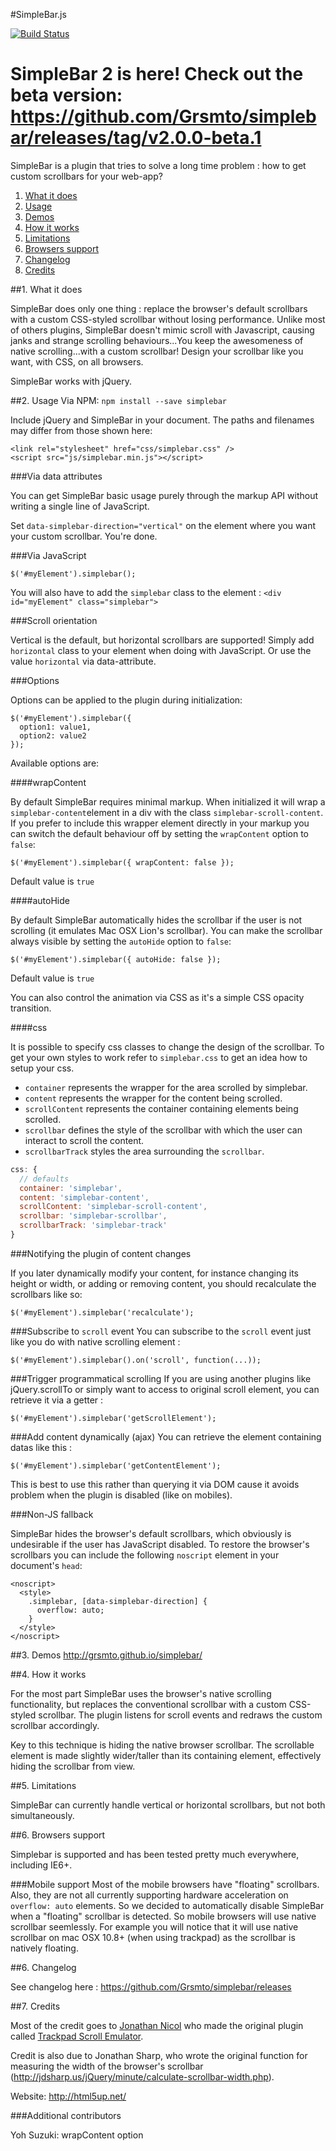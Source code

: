 #SimpleBar.js

[![Build Status](https://travis-ci.org/Grsmto/simplebar.png?branch=v1.0)](https://travis-ci.org/Grsmto/simplebar)

# SimpleBar 2 is here! Check out the beta version: https://github.com/Grsmto/simplebar/releases/tag/v2.0.0-beta.1

SimpleBar is a plugin that tries to solve a long time problem : how to get custom scrollbars for your web-app?

1. [What it does](#1-what-it-does)
2. [Usage](#2-usage)
3. [Demos](#3-demos)
4. [How it works](#4-how-it-works)
5. [Limitations](#5-limitations)
6. [Browsers support](#6-browsers-support)
7. [Changelog](#7-changelog)
8. [Credits](#8-credits)

##1. What it does

SimpleBar does only one thing : replace the browser's default scrollbars with a custom CSS-styled scrollbar without losing performance. Unlike most of others plugins, SimpleBar doesn't mimic scroll with Javascript, causing janks and strange scrolling behaviours...You keep the awesomeness of native scrolling...with a custom scrollbar!
Design your scrollbar like you want, with CSS, on all browsers.

SimpleBar works with jQuery.

##2. Usage
Via NPM:
`npm install --save simplebar`

Include jQuery and SimpleBar in your document. The paths and filenames may differ from those shown here:

    <link rel="stylesheet" href="css/simplebar.css" />
    <script src="js/simplebar.min.js"></script>

###Via data attributes

You can get SimpleBar basic usage purely through the markup API without writing a single line of JavaScript.

Set `data-simplebar-direction="vertical"` on the element where you want your custom scrollbar. You're done.

###Via JavaScript

    $('#myElement').simplebar();

You will also have to add the `simplebar` class to the element : `<div id="myElement" class="simplebar">`

###Scroll orientation

Vertical is the default, but horizontal scrollbars are supported! Simply add `horizontal` class to your element when doing with JavaScript. Or use the value `horizontal` via data-attribute.

###Options

Options can be applied to the plugin during initialization:

    $('#myElement').simplebar({
      option1: value1,
      option2: value2
    });

Available options are:

####wrapContent

By default SimpleBar requires minimal markup. When initialized it will wrap a `simplebar-content`element in a div with the class `simplebar-scroll-content`. If you prefer to include this wrapper element directly in your markup you can switch the default behaviour off by setting the `wrapContent` option to `false`:

    $('#myElement').simplebar({ wrapContent: false });

Default value is `true`

####autoHide

By default SimpleBar automatically hides the scrollbar if the user is not scrolling (it emulates Mac OSX Lion's scrollbar). You can make the scrollbar always visible by setting the `autoHide` option to `false`:

    $('#myElement').simplebar({ autoHide: false });


Default value is `true`

You can also control the animation via CSS as it's a simple CSS opacity transition.

####css

It is possible to specify css classes to change the design of the scrollbar. To get your own styles to work refer to `simplebar.css` to get an idea how to setup your css.

- `container` represents the wrapper for the area scrolled by simplebar.
- `content` represents the wrapper for the content being scrolled.
- `scrollContent` represents the container containing elements being scrolled.
- `scrollbar` defines the style of the scrollbar with which the user can interact to scroll the content.
- `scrollbarTrack` styles the area surrounding the `scrollbar`.

```javascript
css: {
  // defaults
  container: 'simplebar',
  content: 'simplebar-content',
  scrollContent: 'simplebar-scroll-content',
  scrollbar: 'simplebar-scrollbar',
  scrollbarTrack: 'simplebar-track'
}
```

###Notifying the plugin of content changes

If you later dynamically modify your content, for instance changing its height or width, or adding or removing content, you should recalculate the scrollbars like so:

    $('#myElement').simplebar('recalculate');

###Subscribe to `scroll` event
You can subscribe to the `scroll` event just like you do with native scrolling element :

    $('#myElement').simplebar().on('scroll', function(...));

###Trigger programmatical scrolling
If you are using another plugins like jQuery.scrollTo or simply want to access to original scroll element, you can retrieve it via a getter :

    $('#myElement').simplebar('getScrollElement');

###Add content dynamically (ajax)
You can retrieve the element containing datas like this :

    $('#myElement').simplebar('getContentElement');

This is best to use this rather than querying it via DOM cause it avoids problem when the plugin is disabled (like on mobiles).

###Non-JS fallback

SimpleBar hides the browser's default scrollbars, which obviously is undesirable if the user has JavaScript disabled. To restore the browser's scrollbars you can include the following `noscript` element in your document's `head`:

    <noscript>
      <style>
        .simplebar, [data-simplebar-direction] {
          overflow: auto;
        }
      </style>
    </noscript>

##3. Demos
http://grsmto.github.io/simplebar/

##4. How it works

For the most part SimpleBar uses the browser's native scrolling functionality, but replaces the conventional scrollbar with a custom CSS-styled scrollbar. The plugin listens for scroll events and redraws the custom scrollbar accordingly.

Key to this technique is hiding the native browser scrollbar. The scrollable element is made slightly wider/taller than its containing element, effectively hiding the scrollbar from view.

##5. Limitations

SimpleBar can currently handle vertical or horizontal scrollbars, but not both simultaneously.

##6. Browsers support

Simplebar is supported and has been tested pretty much everywhere, including IE6+.

###Mobile support
Most of the mobile browsers have "floating" scrollbars. Also, they are not all currently supporting hardware acceleration on `overflow: auto` elements. So we decided to automatically disable SimpleBar when a "floating" scrollbar is detected. So mobile browsers will use native scrollbar seemlessly.
For example you will notice that it will use native scrollbar on mac OSX 10.8+ (when using trackpad) as the scrollbar is natively floating.

##6. Changelog

See changelog here : https://github.com/Grsmto/simplebar/releases

##7. Credits

Most of the credit goes to [Jonathan Nicol](http://www.f6design.com/) who made the original plugin called [Trackpad Scroll Emulator](https://github.com/jnicol/trackpad-scroll-emulator).

Credit is also due to Jonathan Sharp, who wrote the original function for measuring the width of the browser's scrollbar (http://jdsharp.us/jQuery/minute/calculate-scrollbar-width.php).

Website: http://html5up.net/

###Additional contributors

Yoh Suzuki: wrapContent option
